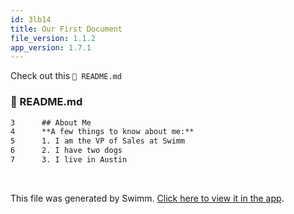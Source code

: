 ```yaml
---
id: 3lb14
title: Our First Document
file_version: 1.1.2
app_version: 1.7.1
---
```


Check out this `📄 README.md`
<!-- NOTE-swimm-snippet: the lines below link your snippet to Swimm -->
### 📄 README.md
```markdown
3      ## About Me
4      **A few things to know about me:**
5      1. I am the VP of Sales at Swimm
6      2. I have two dogs
7      3. I live in Austin
```

<br/>

This file was generated by Swimm. [Click here to view it in the app](https://app.swimm.io/repos/Z2l0aHViJTNBJTNBaGVsbG8td29ybGQlM0ElM0FtZWxzdHJhdXNz/docs/3lb14).
